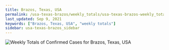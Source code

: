 ```yaml
---
title: Brazos, Texas, USA
permalink: /usa-texas-brazos/weekly_totals/usa-texas-brazos-weekly_totals.html
last_updated: Sep 9, 2021
keywords: ["Brazos, Texas, USA", "weekly totals"]
sidebar: usa-texas-brazos_sidebar
---
```


![Weekly Totals of Confirmed Cases for Brazos, Texas, USA](/covid_tracker/images/graphs/usa-texas-brazos-weekly_totals_graph.png)
